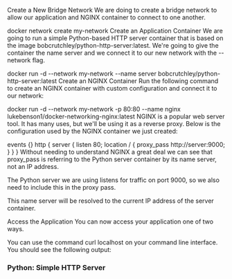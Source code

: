 Create a New Bridge Network
We are doing to create a bridge network to allow our application and NGINX container to connect to one another.

docker network create my-network
Create an Application Container
We are going to run a simple Python-based HTTP server container that is based on the image bobcrutchley/python-http-server:latest. We're going to give the container the name server and we connect it to our new network with the --network flag.

docker run -d --network my-network --name server bobcrutchley/python-http-server:latest
Create an NGINX Container
Run the following command to create an NGINX container with custom configuration and connect it to our network:

docker run -d --network my-network -p 80:80 --name nginx lukebenson1/docker-networking-nginx:latest
NGINX is a popular web server tool.
It has many uses, but we'll be using it as a reverse proxy.
Below is the configuration used by the NGINX container we just created:

events {}
http {
    server {
        listen 80;
        location / {
            proxy_pass http://server:9000;
        }
    }
}
Without needing to understand NGINX a great deal we can see that proxy_pass is referring to the Python server container by its name server, not an IP address.

The Python server we are using listens for traffic on port 9000, so we also need to include this in the proxy pass.

This name server will be resolved to the current IP address of the server container.

Access the Application
You can now access your application one of two ways.

You can use the command curl localhost on your command line interface. You should see the following output:

<!DOCTYPE html>
<html>
  <head>
    <meta charset="UTF-8">
    <title>Python: Simple HTTP Server</title>
    <script src="http://ajax.googleapis.com/ajax/libs/jquery/1.9.1/jquery.min.js"></script>
  </head>
  <body>
    <h3>Python: Simple HTTP Server</h3>
    <div>
        <div id="info"></div>
    </div>
      <script>
        
        $.getJSON("info.json", function (info) {
            let host_name = `<p>hostname: ${info.host_name}</p>`
            let version = `<p>version: ${info.version}</p>`
            $('#info').html(host_name + version)
        });
        
      </script>
  </body>
</html>

Or you can navigate to your VM's external IP address via your browser. You should see something like this:

Python: Simple HTTP Server
hostname: 4d4d4c931e52
version: 1

When you connect to your application, traffic is going through NGINX first, it is then routed to your deployed
application even though they are in separate containers.
This made possible because both the containers are on the same bridge network.

Clean Up
Stop the containers by executing:
docker rm -f server nginx

Remove images by executing:
docker rmi lukebenson1/docker-networking-nginx:latest bobcrutchley/python-http-server:latest